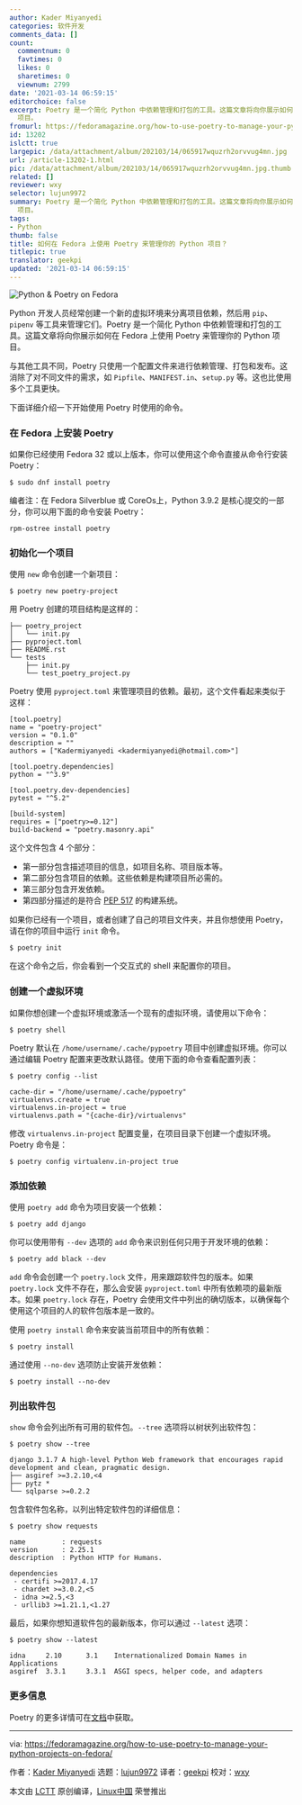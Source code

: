 ```yaml
---
author: Kader Miyanyedi
categories: 软件开发
comments_data: []
count:
  commentnum: 0
  favtimes: 0
  likes: 0
  sharetimes: 0
  viewnum: 2799
date: '2021-03-14 06:59:15'
editorchoice: false
excerpt: Poetry 是一个简化 Python 中依赖管理和打包的工具。这篇文章将向你展示如何在 Fedora 上使用 Poetry 来管理你的 Python
  项目。
fromurl: https://fedoramagazine.org/how-to-use-poetry-to-manage-your-python-projects-on-fedora/
id: 13202
islctt: true
largepic: /data/attachment/album/202103/14/065917wquzrh2orvvug4mn.jpg
url: /article-13202-1.html
pic: /data/attachment/album/202103/14/065917wquzrh2orvvug4mn.jpg.thumb.jpg
related: []
reviewer: wxy
selector: lujun9972
summary: Poetry 是一个简化 Python 中依赖管理和打包的工具。这篇文章将向你展示如何在 Fedora 上使用 Poetry 来管理你的 Python
  项目。
tags:
- Python
thumb: false
title: 如何在 Fedora 上使用 Poetry 来管理你的 Python 项目？
titlepic: true
translator: geekpi
updated: '2021-03-14 06:59:15'
---
```


![Python & Poetry on Fedora](/data/attachment/album/202103/14/065917wquzrh2orvvug4mn.jpg)


Python 开发人员经常创建一个新的虚拟环境来分离项目依赖，然后用 `pip`、`pipenv` 等工具来管理它们。Poetry 是一个简化 Python 中依赖管理和打包的工具。这篇文章将向你展示如何在 Fedora 上使用 Poetry 来管理你的 Python 项目。


与其他工具不同，Poetry 只使用一个配置文件来进行依赖管理、打包和发布。这消除了对不同文件的需求，如 `Pipfile`、`MANIFEST.in`、`setup.py` 等。这也比使用多个工具更快。


下面详细介绍一下开始使用 Poetry 时使用的命令。


### 在 Fedora 上安装 Poetry


如果你已经使用 Fedora 32 或以上版本，你可以使用这个命令直接从命令行安装 Poetry：



```
$ sudo dnf install poetry

```

编者注：在 Fedora Silverblue 或 CoreOs上，Python 3.9.2 是核心提交的一部分，你可以用下面的命令安装 Poetry：



```
rpm-ostree install poetry

```

### 初始化一个项目


使用 `new` 命令创建一个新项目：



```
$ poetry new poetry-project

```

用 Poetry 创建的项目结构是这样的：



```
├── poetry_project
│   └── init.py
├── pyproject.toml
├── README.rst
└── tests
    ├── init.py
    └── test_poetry_project.py

```

Poetry 使用 `pyproject.toml` 来管理项目的依赖。最初，这个文件看起来类似于这样：



```
[tool.poetry]
name = "poetry-project"
version = "0.1.0"
description = ""
authors = ["Kadermiyanyedi <kadermiyanyedi@hotmail.com>"]

[tool.poetry.dependencies]
python = "^3.9"

[tool.poetry.dev-dependencies]
pytest = "^5.2"

[build-system]
requires = ["poetry>=0.12"]
build-backend = "poetry.masonry.api"

```

这个文件包含 4 个部分：


* 第一部分包含描述项目的信息，如项目名称、项目版本等。
* 第二部分包含项目的依赖。这些依赖是构建项目所必需的。
* 第三部分包含开发依赖。
* 第四部分描述的是符合 [PEP 517](https://www.python.org/dev/peps/pep-0517/) 的构建系统。


如果你已经有一个项目，或者创建了自己的项目文件夹，并且你想使用 Poetry，请在你的项目中运行 `init` 命令。



```
$ poetry init

```

在这个命令之后，你会看到一个交互式的 shell 来配置你的项目。


### 创建一个虚拟环境


如果你想创建一个虚拟环境或激活一个现有的虚拟环境，请使用以下命令：



```
$ poetry shell

```

Poetry 默认在 `/home/username/.cache/pypoetry` 项目中创建虚拟环境。你可以通过编辑 Poetry 配置来更改默认路径。使用下面的命令查看配置列表：



```
$ poetry config --list

cache-dir = "/home/username/.cache/pypoetry"
virtualenvs.create = true
virtualenvs.in-project = true
virtualenvs.path = "{cache-dir}/virtualenvs"

```

修改 `virtualenvs.in-project` 配置变量，在项目目录下创建一个虚拟环境。Poetry 命令是：



```
$ poetry config virtualenv.in-project true

```

### 添加依赖


使用 `poetry add` 命令为项目安装一个依赖：



```
$ poetry add django

```

你可以使用带有 `--dev` 选项的 `add` 命令来识别任何只用于开发环境的依赖：



```
$ poetry add black --dev

```

`add` 命令会创建一个 `poetry.lock` 文件，用来跟踪软件包的版本。如果 `poetry.lock` 文件不存在，那么会安装 `pyproject.toml` 中所有依赖项的最新版本。如果 `poetry.lock` 存在，Poetry 会使用文件中列出的确切版本，以确保每个使用这个项目的人的软件包版本是一致的。


使用 `poetry install` 命令来安装当前项目中的所有依赖：



```
$ poetry install

```

通过使用 `--no-dev` 选项防止安装开发依赖：



```
$ poetry install --no-dev

```

### 列出软件包


`show` 命令会列出所有可用的软件包。`--tree` 选项将以树状列出软件包：



```
$ poetry show --tree

django 3.1.7 A high-level Python Web framework that encourages rapid development and clean, pragmatic design.
├── asgiref >=3.2.10,<4
├── pytz *
└── sqlparse >=0.2.2

```

包含软件包名称，以列出特定软件包的详细信息：



```
$ poetry show requests

name         : requests
version      : 2.25.1
description  : Python HTTP for Humans.

dependencies
 - certifi >=2017.4.17
 - chardet >=3.0.2,<5
 - idna >=2.5,<3
 - urllib3 >=1.21.1,<1.27

```

最后，如果你想知道软件包的最新版本，你可以通过 `--latest` 选项：



```
$ poetry show --latest

idna     2.10      3.1    Internationalized Domain Names in Applications
asgiref  3.3.1     3.3.1  ASGI specs, helper code, and adapters

```

### 更多信息


Poetry 的更多详情可在[文档](https://python-poetry.org/docs/)中获取。




---


via: <https://fedoramagazine.org/how-to-use-poetry-to-manage-your-python-projects-on-fedora/>


作者：[Kader Miyanyedi](https://fedoramagazine.org/author/moonkat/) 选题：[lujun9972](https://github.com/lujun9972) 译者：[geekpi](https://github.com/geekpi) 校对：[wxy](https://github.com/wxy)


本文由 [LCTT](https://github.com/LCTT/TranslateProject) 原创编译，[Linux中国](https://linux.cn/) 荣誉推出